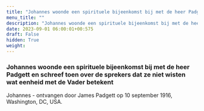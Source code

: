 ```yaml
---
title: "Johannes woonde een spirituele bijeenkomst bij met de heer Padgett en schreef toen over de sprekers dat ze niet wisten wat eenheid met de Vader betekent"
menu_title: ""
description: "Johannes woonde een spirituele bijeenkomst bij met de heer Padgett en schreef toen over de sprekers dat ze niet wisten wat eenheid met de Vader betekent"
date: 2023-09-01 06:00:01+00:575
draft: False
hidden: True
weight:
---
```

### Johannes woonde een spirituele bijeenkomst bij met de heer Padgett en schreef toen over de sprekers dat ze niet wisten wat eenheid met de Vader betekent

Johannes - ontvangen door James Padgett op 10 september 1916, Washington, DC, USA.
